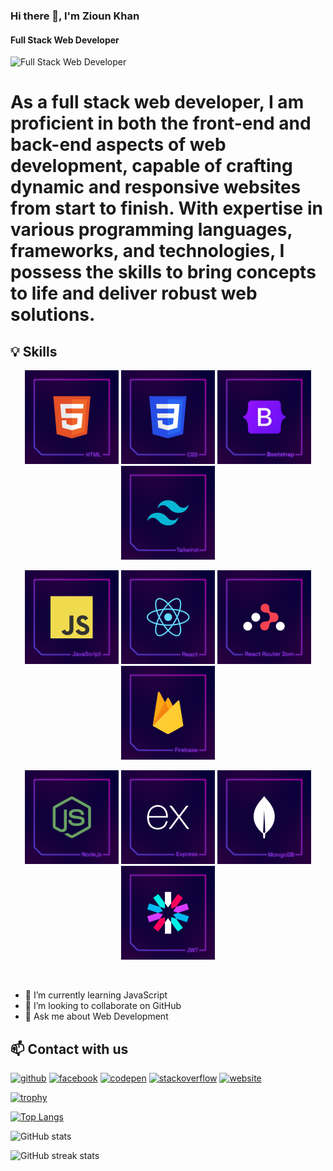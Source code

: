 ### Hi there 👋, I'm Zioun Khan
#### Full Stack Web Developer
![Full Stack Web Developer](https://i.pinimg.com/originals/4c/c0/03/4cc003e1e3b855c7b062b843aea1d9ed.gif)


# As a full stack web developer, I am proficient in both the front-end and back-end aspects of web development, capable of crafting dynamic and responsive websites from start to finish. With expertise in various programming languages, frameworks, and technologies, I possess the skills to bring concepts to life and deliver robust web solutions.

## :bulb: Skills

<p align="center">
<img height="150" src="https://raw.githubusercontent.com/ProgrammingHero1/ProgrammingHero1/main/image/HTML.png"/>
<img height="150" src="https://raw.githubusercontent.com/ProgrammingHero1/ProgrammingHero1/main/image/CSS.png"/>
<img height="150" src="https://raw.githubusercontent.com/ProgrammingHero1/ProgrammingHero1/main/image/Bootstrap.png"/>
<img height="150" src="https://raw.githubusercontent.com/ProgrammingHero1/ProgrammingHero1/main/image/Tailwind.png"/>
</p>
<p align="center">
<img height="150" src="https://raw.githubusercontent.com/ProgrammingHero1/ProgrammingHero1/main/image/JavaScript.png"/>
<img height="150" src="https://raw.githubusercontent.com/ProgrammingHero1/ProgrammingHero1/main/image/React.png"/>
<img height="150" src="https://raw.githubusercontent.com/ProgrammingHero1/ProgrammingHero1/main/image/ReactRouterDom.png"/>
<img height="150" src="https://raw.githubusercontent.com/ProgrammingHero1/ProgrammingHero1/main/image/Firebase.png"/>
</p>
<p align="center">
<img height="150" src="https://raw.githubusercontent.com/ProgrammingHero1/ProgrammingHero1/main/image/Nodejs.png"/>
<img height="150" src="https://raw.githubusercontent.com/ProgrammingHero1/ProgrammingHero1/main/image/Express.png"/>
<img height="150" src="https://raw.githubusercontent.com/ProgrammingHero1/ProgrammingHero1/main/image/MongoDB.png"/>
<img height="150" src="https://raw.githubusercontent.com/ProgrammingHero1/ProgrammingHero1/main/image/JWT.png"/>
</p>

<br />

- 🌱 I’m currently learning JavaScript 
- 👯 I’m looking to collaborate on GitHub 
- 💬 Ask me about Web Development 

## :mailbox: Contact with us

[<img src='https://cdn.jsdelivr.net/npm/simple-icons@3.0.1/icons/github.svg' alt='github' height='40'>](https://github.com/zioun)  [<img src='https://cdn.jsdelivr.net/npm/simple-icons@3.0.1/icons/facebook.svg' alt='facebook' height='40'>](https://www.facebook.com/mozioun)  [<img src='https://cdn.jsdelivr.net/npm/simple-icons@3.0.1/icons/codepen.svg' alt='codepen' height='40'>](https://codepen.io/zioun)  [<img src='https://cdn.jsdelivr.net/npm/simple-icons@3.0.1/icons/stackoverflow.svg' alt='stackoverflow' height='40'>](https://stackoverflow.com/users/zioun)  [<img src='https://cdn.jsdelivr.net/npm/simple-icons@3.0.1/icons/icloud.svg' alt='website' height='40'>](https://wsproviders.com/)  

[![trophy](https://github-profile-trophy.vercel.app/?username=zioun)](https://github.com/ryo-ma/github-profile-trophy)

[![Top Langs](https://github-readme-stats.vercel.app/api/top-langs/?username=zioun)](https://github.com/anuraghazra/github-readme-stats)

![GitHub stats](https://github-readme-stats.vercel.app/api?username=zioun&show_icons=true&count_private=true)  

![GitHub streak stats](https://streak-stats.demolab.com/?user=zioun)  

